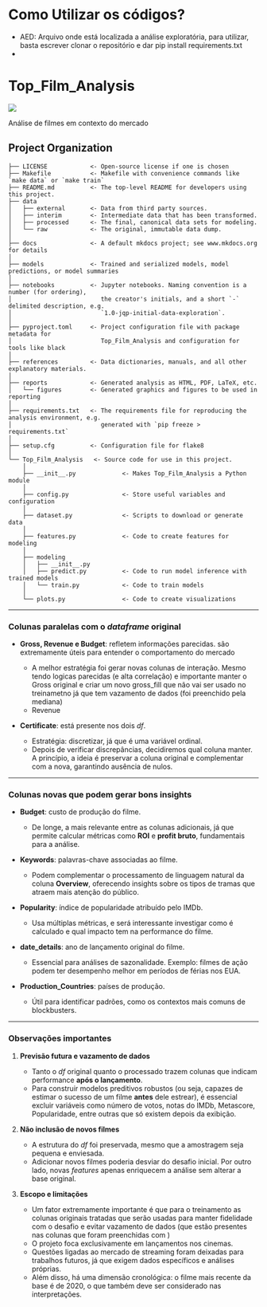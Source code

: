 # Como Utilizar os códigos?

- AED: Arquivo onde está localizada a análise exploratória, para utilizar, basta escrever clonar o repositório e dar pip install requirements.txt
- 











# Top_Film_Analysis

<a target="_blank" href="https://cookiecutter-data-science.drivendata.org/">
    <img src="https://img.shields.io/badge/CCDS-Project%20template-328F97?logo=cookiecutter" />
</a>

Análise de filmes em contexto do mercado

## Project Organization

```
├── LICENSE            <- Open-source license if one is chosen
├── Makefile           <- Makefile with convenience commands like `make data` or `make train`
├── README.md          <- The top-level README for developers using this project.
├── data
│   ├── external       <- Data from third party sources.
│   ├── interim        <- Intermediate data that has been transformed.
│   ├── processed      <- The final, canonical data sets for modeling.
│   └── raw            <- The original, immutable data dump.
│
├── docs               <- A default mkdocs project; see www.mkdocs.org for details
│
├── models             <- Trained and serialized models, model predictions, or model summaries
│
├── notebooks          <- Jupyter notebooks. Naming convention is a number (for ordering),
│                         the creator's initials, and a short `-` delimited description, e.g.
│                         `1.0-jqp-initial-data-exploration`.
│
├── pyproject.toml     <- Project configuration file with package metadata for 
│                         Top_Film_Analysis and configuration for tools like black
│
├── references         <- Data dictionaries, manuals, and all other explanatory materials.
│
├── reports            <- Generated analysis as HTML, PDF, LaTeX, etc.
│   └── figures        <- Generated graphics and figures to be used in reporting
│
├── requirements.txt   <- The requirements file for reproducing the analysis environment, e.g.
│                         generated with `pip freeze > requirements.txt`
│
├── setup.cfg          <- Configuration file for flake8
│
└── Top_Film_Analysis   <- Source code for use in this project.
    │
    ├── __init__.py             <- Makes Top_Film_Analysis a Python module
    │
    ├── config.py               <- Store useful variables and configuration
    │
    ├── dataset.py              <- Scripts to download or generate data
    │
    ├── features.py             <- Code to create features for modeling
    │
    ├── modeling                
    │   ├── __init__.py 
    │   ├── predict.py          <- Code to run model inference with trained models          
    │   └── train.py            <- Code to train models
    │
    └── plots.py                <- Code to create visualizations
```

--------

### Colunas paralelas com o *dataframe* original

* **Gross, Revenue e Budget**: refletem informações parecidas. são extremamente úteis para entender o comportamento do mercado

    - A melhor estratégia foi gerar novas colunas de interação. Mesmo tendo logicas parecidas (e alta correlação) e importante manter o Gross original e criar um novo gross_fill que não vai ser usado no treinametno já que tem vazamento de dados (foi preenchido pela mediana)
    - Revenue

* **Certificate**: está presente nos dois *df*.

  * Estratégia: discretizar, já que é uma variável ordinal.
  * Depois de verificar discrepâncias, decidiremos qual coluna manter. A princípio, a ideia é preservar a coluna original e complementar com a nova, garantindo ausência de nulos.

---

### Colunas novas que podem gerar bons insights

* **Budget**: custo de produção do filme.

  * De longe, a mais relevante entre as colunas adicionais, já que permite calcular métricas como **ROI** e **profit bruto**, fundamentais para a análise.

* **Keywords**: palavras-chave associadas ao filme.

  * Podem complementar o processamento de linguagem natural da coluna **Overview**, oferecendo insights sobre os tipos de tramas que atraem mais atenção do público.

* **Popularity**: índice de popularidade atribuído pelo IMDb.

  * Usa múltiplas métricas, e será interessante investigar como é calculado e qual impacto tem na performance do filme.

* **date\_details**: ano de lançamento original do filme.

  * Essencial para análises de sazonalidade. Exemplo: filmes de ação podem ter desempenho melhor em períodos de férias nos EUA.

* **Production\_Countries**: países de produção.

  * Útil para identificar padrões, como os contextos mais comuns de blockbusters.

---

### Observações importantes

1. **Previsão futura e vazamento de dados**

   * Tanto o *df* original quanto o processado trazem colunas que indicam performance **após o lançamento**.
   * Para construir modelos preditivos robustos (ou seja, capazes de estimar o sucesso de um filme **antes** dele estrear), é essencial excluir variáveis como número de votos, notas do IMDb, Metascore, Popularidade, entre outras que só existem depois da exibição.

2. **Não inclusão de novos filmes**

   * A estrutura do *df* foi preservada, mesmo que a amostragem seja pequena e enviesada.
   * Adicionar novos filmes poderia desviar do desafio inicial. Por outro lado, novas *features* apenas enriquecem a análise sem alterar a base original.

3. **Escopo e limitações**

    * Um fator extremamente importante é que para o treinamento as colunas originais tratadas que serão usadas para manter fidelidade com o desafio e evitar vazamento de dados (que estão presentes nas colunas que foram preenchidas com )
   * O projeto foca exclusivamente em lançamentos nos cinemas.
   * Questões ligadas ao mercado de streaming foram deixadas para trabalhos futuros, já que exigem dados específicos e análises próprias.
   * Além disso, há uma dimensão cronológica: o filme mais recente da base é de 2020, o que também deve ser considerado nas interpretações.
